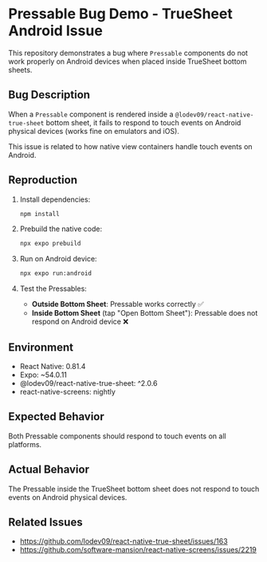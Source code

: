 # Pressable Bug Demo - TrueSheet Android Issue

This repository demonstrates a bug where `Pressable` components do not work properly on Android devices when placed inside TrueSheet bottom sheets.

## Bug Description

When a `Pressable` component is rendered inside a `@lodev09/react-native-true-sheet` bottom sheet, it fails to respond to touch events on Android physical devices (works fine on emulators and iOS).

This issue is related to how native view containers handle touch events on Android.

## Reproduction

1. Install dependencies:

   ```bash
   npm install
   ```

2. Prebuild the native code:

   ```bash
   npx expo prebuild
   ```

3. Run on Android device:

   ```bash
   npx expo run:android
   ```

4. Test the Pressables:
   - **Outside Bottom Sheet**: Pressable works correctly ✅
   - **Inside Bottom Sheet** (tap "Open Bottom Sheet"): Pressable does not respond on Android device ❌

## Environment

- React Native: 0.81.4
- Expo: ~54.0.11
- @lodev09/react-native-true-sheet: ^2.0.6
- react-native-screens: nightly

## Expected Behavior

Both Pressable components should respond to touch events on all platforms.

## Actual Behavior

The Pressable inside the TrueSheet bottom sheet does not respond to touch events on Android physical devices.

## Related Issues

- https://github.com/lodev09/react-native-true-sheet/issues/163
- https://github.com/software-mansion/react-native-screens/issues/2219
